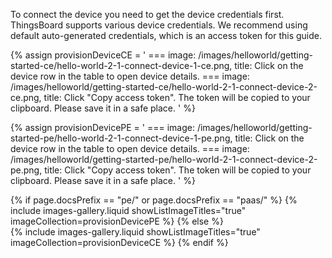 To connect the device you need to get the device credentials first. ThingsBoard supports various device credentials. We recommend using default auto-generated credentials, which is an access token for this guide.

{% assign provisionDeviceCE = '
    ===
        image: /images/helloworld/getting-started-ce/hello-world-2-1-connect-device-1-ce.png,
        title: Click on the device row in the table to open device details.
    ===
        image: /images/helloworld/getting-started-ce/hello-world-2-1-connect-device-2-ce.png,
        title: Click "Copy access token". The token will be copied to your clipboard. Please save it in a safe place.
    '
%}

{% assign provisionDevicePE = '
    ===
        image: /images/helloworld/getting-started-pe/hello-world-2-1-connect-device-1-pe.png,
        title: Click on the device row in the table to open device details.
    ===
        image: /images/helloworld/getting-started-pe/hello-world-2-1-connect-device-2-pe.png,
        title: Click "Copy access token". The token will be copied to your clipboard. Please save it in a safe place.
    '
%}

{% if page.docsPrefix == "pe/" or page.docsPrefix == "paas/" %}
    {% include images-gallery.liquid showListImageTitles="true" imageCollection=provisionDevicePE %}
{% else %}  
    {% include images-gallery.liquid showListImageTitles="true" imageCollection=provisionDeviceCE %}
{% endif %} 